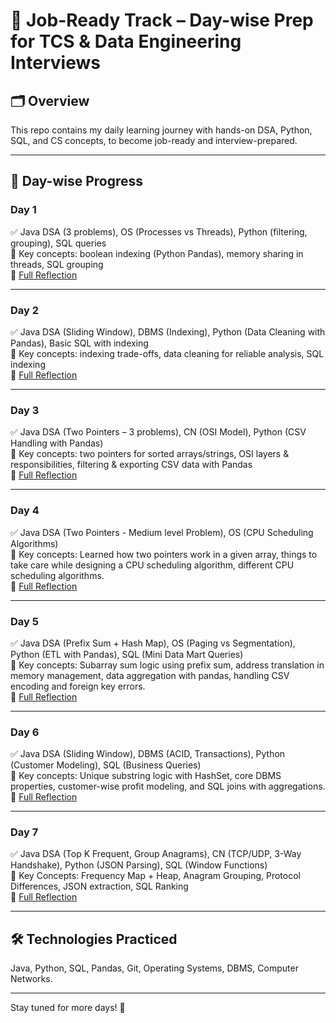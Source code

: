 # 💼 Job-Ready Track – Day-wise Prep for TCS & Data Engineering Interviews

## 🗂️ Overview
This repo contains my daily learning journey with hands-on DSA, Python, SQL, and CS concepts, to become job-ready and interview-prepared.

---

## 📅 Day-wise Progress

### Day 1
✅ Java DSA (3 problems), OS (Processes vs Threads), Python (filtering, grouping), SQL queries  
🧠 Key concepts: boolean indexing (Python Pandas), memory sharing in threads, SQL grouping  
📝 [Full Reflection](./Reflection-Notes/Day1.md)

---

### Day 2
✅ Java DSA (Sliding Window), DBMS (Indexing), Python (Data Cleaning with Pandas), Basic SQL with indexing  
🧠 Key concepts: indexing trade-offs, data cleaning for reliable analysis, SQL indexing  
📝 [Full Reflection](./Reflection-Notes/Day2.md)

---

### Day 3
✅ Java DSA (Two Pointers – 3 problems), CN (OSI Model), Python (CSV Handling with Pandas)  
🧠 Key concepts: two pointers for sorted arrays/strings, OSI layers & responsibilities, filtering & exporting CSV data with Pandas  
📝 [Full Reflection](./Reflection-Notes/Day3.md)

---

### Day 4
✅ Java DSA (Two Pointers - Medium level Problem), OS (CPU Scheduling Algorithms)   
🧠 Key concepts: Learned how two pointers work in a given array, things to take care while designing a CPU scheduling algorithm, different CPU scheduling algorithms.   
📝 [Full Reflection](./Reflection-Notes/Day4.md)   

---

### Day 5  
✅ Java DSA (Prefix Sum + Hash Map), OS (Paging vs Segmentation), Python (ETL with Pandas), SQL (Mini Data Mart Queries)  
🧠 Key concepts: Subarray sum logic using prefix sum, address translation in memory management, data aggregation with pandas, handling CSV encoding and foreign key errors.  
📝 [Full Reflection](./Reflection-Notes/Day5.md)  

---

### Day 6  
✅ Java DSA (Sliding Window), DBMS (ACID, Transactions), Python (Customer Modeling), SQL (Business Queries)  
🧠 Key concepts: Unique substring logic with HashSet, core DBMS properties, customer-wise profit modeling, and SQL joins with aggregations.  
📝 [Full Reflection](./Reflection-Notes/Day6.md)   

---

### Day 7  
✅ Java DSA (Top K Frequent, Group Anagrams), CN (TCP/UDP, 3-Way Handshake), Python (JSON Parsing), SQL (Window Functions)  
🧠 Key Concepts: Frequency Map + Heap, Anagram Grouping, Protocol Differences, JSON extraction, SQL Ranking  
📝 [Full Reflection](./Reflection-Notes/Day7.md)

---

## 🛠️ Technologies Practiced
Java, Python, SQL, Pandas, Git, Operating Systems, DBMS, Computer Networks.

---

Stay tuned for more days! 🚀
